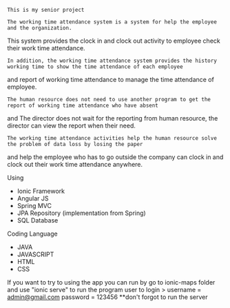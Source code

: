     This is my senior project

    The working time attendance system is a system for help the employee and the organization.
This system provides the clock in and clock out activity to employee check their work time attendance.

    In addition, the working time attendance system provides the history working time to show the time attendance of each employee
and report of working time attendance to manage the time attendance of employee.

    The human resource does not need to use another program to get the report of working time attendance who have absent
and The director does not wait for the reporting from human resource, the director can view the report when their need.

    The working time attendance activities help the human resource solve the problem of data loss by losing the paper
and help the employee who has to go outside the company can clock in and clock out their work time attendance anywhere.

Using
- Ionic Framework
- Angular JS
- Spring MVC
- JPA Repository (implementation from Spring)
- SQL Database

Coding Language
- JAVA
- JAVASCRIPT
- HTML
- CSS

If you want to try to using the app
you can run by go to ionic-maps folder and use "ionic serve" to run the program
 user to login > username = admin@gmail.com
                 password = 123456
**don't forgot to run the server
